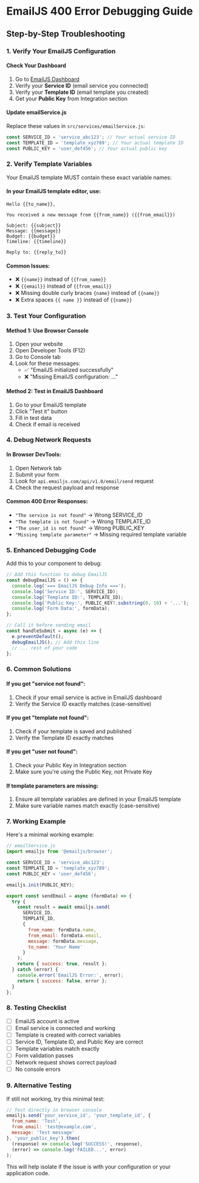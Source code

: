 # EmailJS 400 Error Debugging Guide

## Step-by-Step Troubleshooting

### 1. Verify Your EmailJS Configuration

#### Check Your Dashboard
1. Go to [EmailJS Dashboard](https://dashboard.emailjs.com/)
2. Verify your **Service ID** (email service you connected)
3. Verify your **Template ID** (email template you created)
4. Get your **Public Key** from Integration section

#### Update emailService.js
Replace these values in `src/services/emailService.js`:
```javascript
const SERVICE_ID = 'service_abc123'; // Your actual service ID
const TEMPLATE_ID = 'template_xyz789'; // Your actual template ID  
const PUBLIC_KEY = 'user_def456'; // Your actual public key
```

### 2. Verify Template Variables

Your EmailJS template MUST contain these exact variable names:

#### In your EmailJS template editor, use:
```
Hello {{to_name}},

You received a new message from {{from_name}} ({{from_email}})

Subject: {{subject}}
Message: {{message}}
Budget: {{budget}}
Timeline: {{timeline}}

Reply to: {{reply_to}}
```

#### Common Issues:
- ❌ `{{name}}` instead of `{{from_name}}`
- ❌ `{{email}}` instead of `{{from_email}}`
- ❌ Missing double curly braces `{name}` instead of `{{name}}`
- ❌ Extra spaces `{{ name }}` instead of `{{name}}`

### 3. Test Your Configuration

#### Method 1: Use Browser Console
1. Open your website
2. Open Developer Tools (F12)
3. Go to Console tab
4. Look for these messages:
   - ✅ "EmailJS initialized successfully"
   - ❌ "Missing EmailJS configuration: ..."

#### Method 2: Test in EmailJS Dashboard
1. Go to your EmailJS template
2. Click "Test it" button
3. Fill in test data
4. Check if email is received

### 4. Debug Network Requests

#### In Browser DevTools:
1. Open Network tab
2. Submit your form
3. Look for `api.emailjs.com/api/v1.0/email/send` request
4. Check the request payload and response

#### Common 400 Error Responses:
- `"The service is not found"` → Wrong SERVICE_ID
- `"The template is not found"` → Wrong TEMPLATE_ID  
- `"The user_id is not found"` → Wrong PUBLIC_KEY
- `"Missing template parameter"` → Missing required template variable

### 5. Enhanced Debugging Code

Add this to your component to debug:

```javascript
// Add this function to debug EmailJS
const debugEmailJS = () => {
  console.log('=== EmailJS Debug Info ===');
  console.log('Service ID:', SERVICE_ID);
  console.log('Template ID:', TEMPLATE_ID);
  console.log('Public Key:', PUBLIC_KEY?.substring(0, 10) + '...');
  console.log('Form Data:', formData);
};

// Call it before sending email
const handleSubmit = async (e) => {
  e.preventDefault();
  debugEmailJS(); // Add this line
  // ... rest of your code
};
```

### 6. Common Solutions

#### If you get "service not found":
1. Check if your email service is active in EmailJS dashboard
2. Verify the Service ID exactly matches (case-sensitive)

#### If you get "template not found":
1. Check if your template is saved and published
2. Verify the Template ID exactly matches

#### If you get "user not found":
1. Check your Public Key in Integration section
2. Make sure you're using the Public Key, not Private Key

#### If template parameters are missing:
1. Ensure all template variables are defined in your EmailJS template
2. Make sure variable names match exactly (case-sensitive)

### 7. Working Example

Here's a minimal working example:

```javascript
// emailService.js
import emailjs from '@emailjs/browser';

const SERVICE_ID = 'service_abc123';
const TEMPLATE_ID = 'template_xyz789';  
const PUBLIC_KEY = 'user_def456';

emailjs.init(PUBLIC_KEY);

export const sendEmail = async (formData) => {
  try {
    const result = await emailjs.send(
      SERVICE_ID,
      TEMPLATE_ID,
      {
        from_name: formData.name,
        from_email: formData.email,
        message: formData.message,
        to_name: 'Your Name'
      }
    );
    return { success: true, result };
  } catch (error) {
    console.error('EmailJS Error:', error);
    return { success: false, error };
  }
};
```

### 8. Testing Checklist

- [ ] EmailJS account is active
- [ ] Email service is connected and working
- [ ] Template is created with correct variables
- [ ] Service ID, Template ID, and Public Key are correct
- [ ] Template variables match exactly
- [ ] Form validation passes
- [ ] Network request shows correct payload
- [ ] No console errors

### 9. Alternative Testing

If still not working, try this minimal test:

```javascript
// Test directly in browser console
emailjs.send('your_service_id', 'your_template_id', {
  from_name: 'Test',
  from_email: 'test@example.com',
  message: 'Test message'
}, 'your_public_key').then(
  (response) => console.log('SUCCESS!', response),
  (error) => console.log('FAILED...', error)
);
```

This will help isolate if the issue is with your configuration or your application code.
